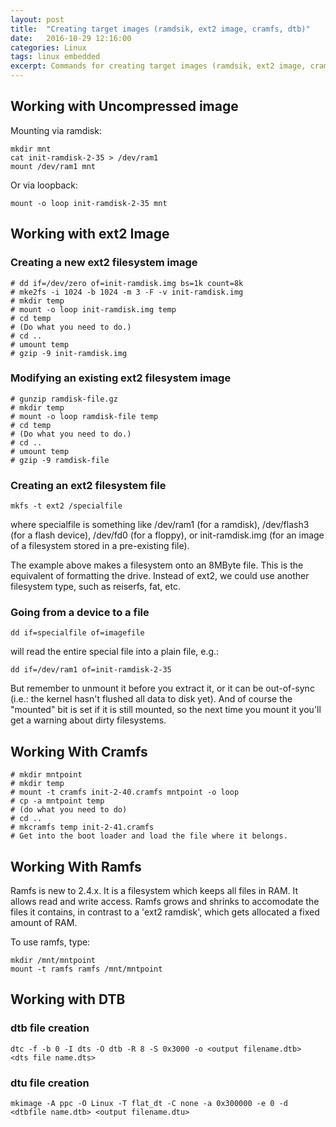 ```yaml
---
layout: post
title:  "Creating target images (ramdsik, ext2 image, cramfs, dtb)"
date:   2016-10-29 12:16:00
categories: Linux
tags: linux embedded
excerpt: Commands for creating target images (ramdsik, ext2 image, cramfs, dtb)
---
```



## Working with Uncompressed image

Mounting via ramdisk:

```
mkdir mnt
cat init-ramdisk-2-35 > /dev/ram1
mount /dev/ram1 mnt
```

Or via loopback:

```
mount -o loop init-ramdisk-2-35 mnt
```

## Working with ext2 Image

### Creating a new ext2 filesystem image

```
# dd if=/dev/zero of=init-ramdisk.img bs=1k count=8k
# mke2fs -i 1024 -b 1024 -m 3 -F -v init-ramdisk.img
# mkdir temp
# mount -o loop init-ramdisk.img temp
# cd temp
# (Do what you need to do.)
# cd ..
# umount temp
# gzip -9 init-ramdisk.img
```

### Modifying an existing ext2 filesystem image

```
# gunzip ramdisk-file.gz
# mkdir temp
# mount -o loop ramdisk-file temp
# cd temp
# (Do what you need to do.)
# cd ..
# umount temp
# gzip -9 ramdisk-file
```

### Creating an ext2 filesystem file

```
mkfs -t ext2 /specialfile
```

where specialfile is something like /dev/ram1 (for a ramdisk), /dev/flash3 (for a flash device), /dev/fd0 (for a floppy), or init-ramdisk.img (for an image of a filesystem stored in a pre-existing file).

The example above makes a filesystem onto an 8MByte file. This is the equivalent of formatting the drive. Instead of ext2, we could use another filesystem type, such as reiserfs, fat, etc.

### Going from a device to a file

```
dd if=specialfile of=imagefile
```

will read the entire special file into a plain file, e.g.:

```
dd if=/dev/ram1 of=init-ramdisk-2-35
```

But remember to unmount it before you extract it, or it can be out-of-sync (i.e.: the kernel hasn't flushed all data to disk yet). And of course the "mounted" bit is set if it is still mounted, so the next time you mount it you'll get a warning about dirty filesystems.

## Working With Cramfs

```
# mkdir mntpoint
# mkdir temp
# mount -t cramfs init-2-40.cramfs mntpoint -o loop
# cp -a mntpoint temp
# (do what you need to do)
# cd ..
# mkcramfs temp init-2-41.cramfs
# Get into the boot loader and load the file where it belongs.
```

## Working With Ramfs

Ramfs is new to 2.4.x. It is a filesystem which keeps all files in RAM.
It allows read and write access. Ramfs grows and shrinks to accomodate the
files it contains, in contrast to a 'ext2 ramdisk', which gets allocated a
fixed amount of RAM.

To use ramfs, type:

```
mkdir /mnt/mntpoint
mount -t ramfs ramfs /mnt/mntpoint
```

## Working with DTB

### dtb file creation

```
dtc -f -b 0 -I dts -O dtb -R 8 -S 0x3000 -o <output filename.dtb>  <dts file name.dts>
```

### dtu file creation

```
mkimage -A ppc -O Linux -T flat_dt -C none -a 0x300000 -e 0 -d <dtbfile name.dtb> <output filename.dtu>
```

